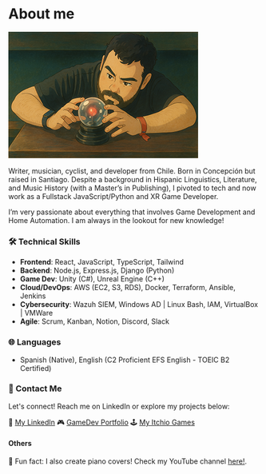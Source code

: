 # About me

[![Profile Photo](profile_picture.png "Profile Photo")](profile_picture.png "Profile Photo")

Writer, musician, cyclist, and developer from Chile. Born in Concepción but raised in Santiago. Despite a background in Hispanic Linguistics, Literature, and Music History (with a Master’s in Publishing), I pivoted to tech and now work as a Fullstack JavaScript/Python and XR Game Developer.

I’m very passionate about everything that involves Game Development and Home Automation. I am always in the lookout for new knowledge!

### 🛠️ Technical Skills  
- **Frontend**: React, JavaScript, TypeScript, Tailwind 
- **Backend**: Node.js, Express.js, Django (Python)  
- **Game Dev**: Unity (C#), Unreal Engine (C++)
- **Cloud/DevOps**: AWS (EC2, S3, RDS), Docker, Terraform, Ansible, Jenkins
- **Cybersecurity**: Wazuh SIEM, Windows AD | Linux Bash, IAM, VirtualBox | VMWare
- **Agile**: Scrum, Kanban, Notion, Discord, Slack  

### 🌐 Languages  
- Spanish (Native), English (C2 Proficient EFS English - TOEIC B2 Certified)  

### 📌 Contact Me
Let's connect! Reach me on LinkedIn or explore my projects below:

💼 [My LinkedIn](https://www.linkedin.com/in/francisco-v-diaz)
🎮 [GameDev Portfolio](https://www.artstation.com/spy0x)
🕹️ [My Itchio Games](https://spy0x.itch.io)

#### Others
🎹 Fun fact: I also create piano covers! Check my YouTube channel [here!](https://www.youtube.com/spy0x).
